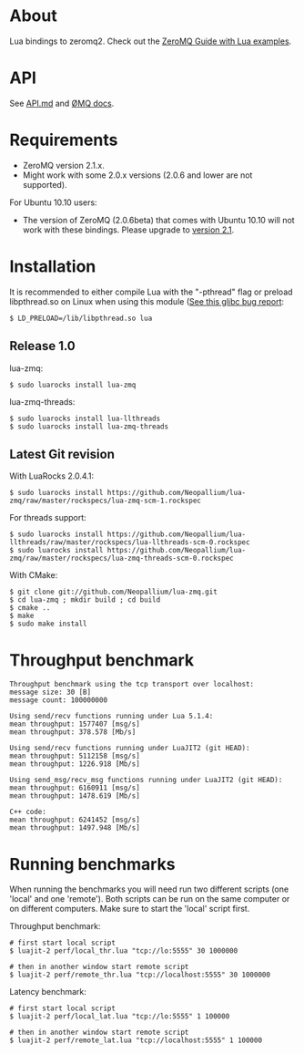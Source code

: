 About
=====

Lua bindings to zeromq2.  Check out the [ZeroMQ Guide with Lua examples](http://zguide.zeromq.org/lua:all).

API
===

See [API.md](https://github.com/Neopallium/lua-zmq/blob/master/API.md) and
[ØMQ docs](http://api.zero.mq/2-1-3:_start).

Requirements
============

* ZeroMQ version 2.1.x.
* Might work with some 2.0.x versions (2.0.6 and lower are not supported).

For Ubuntu 10.10 users:

* The version of ZeroMQ (2.0.6beta) that comes with Ubuntu 10.10 will not work with these bindings.  Please upgrade to [version 2.1](http://fanf42.blogspot.com/2011/02/installing-zeromq-and-java-bindings-on.html).

Installation
============

It is recommended to either compile Lua with the "-pthread" flag or preload libpthread.so on Linux when using this module ([See this glibc bug report](http://sourceware.org/bugzilla/show_bug.cgi?id=10652):

	$ LD_PRELOAD=/lib/libpthread.so lua


Release 1.0
-----------

lua-zmq:

	$ sudo luarocks install lua-zmq

lua-zmq-threads:

	$ sudo luarocks install lua-llthreads
	$ sudo luarocks install lua-zmq-threads


Latest Git revision
-------------------

With LuaRocks 2.0.4.1:

	$ sudo luarocks install https://github.com/Neopallium/lua-zmq/raw/master/rockspecs/lua-zmq-scm-1.rockspec

For threads support:

	$ sudo luarocks install https://github.com/Neopallium/lua-llthreads/raw/master/rockspecs/lua-llthreads-scm-0.rockspec
	$ sudo luarocks install https://github.com/Neopallium/lua-zmq/raw/master/rockspecs/lua-zmq-threads-scm-0.rockspec

With CMake:

	$ git clone git://github.com/Neopallium/lua-zmq.git
	$ cd lua-zmq ; mkdir build ; cd build
	$ cmake ..
	$ make
	$ sudo make install

Throughput benchmark
====================

	Throughput benchmark using the tcp transport over localhost:
	message size: 30 [B]
	message count: 100000000
	
	Using send/recv functions running under Lua 5.1.4:
	mean throughput: 1577407 [msg/s]
	mean throughput: 378.578 [Mb/s]
	
	Using send/recv functions running under LuaJIT2 (git HEAD):
	mean throughput: 5112158 [msg/s]
	mean throughput: 1226.918 [Mb/s]
	
	Using send_msg/recv_msg functions running under LuaJIT2 (git HEAD):
	mean throughput: 6160911 [msg/s]
	mean throughput: 1478.619 [Mb/s]
	
	C++ code:
	mean throughput: 6241452 [msg/s]
	mean throughput: 1497.948 [Mb/s]


Running benchmarks
==================

When running the benchmarks you will need run two different scripts (one 'local' and one 'remote').  Both scripts can be run on the same computer or on different computers.  Make sure to start the 'local' script first.

Throughput benchmark:

	# first start local script
	$ luajit-2 perf/local_thr.lua "tcp://lo:5555" 30 1000000
	
	# then in another window start remote script
	$ luajit-2 perf/remote_thr.lua "tcp://localhost:5555" 30 1000000

Latency benchmark:

	# first start local script
	$ luajit-2 perf/local_lat.lua "tcp://lo:5555" 1 100000
	
	# then in another window start remote script
	$ luajit-2 perf/remote_lat.lua "tcp://localhost:5555" 1 100000


